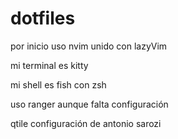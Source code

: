 # dotfiles

por inicio uso nvim unido con lazyVim

mi terminal es kitty

mi shell es fish con zsh

uso ranger aunque falta configuración

qtile configuración de antonio sarozi
